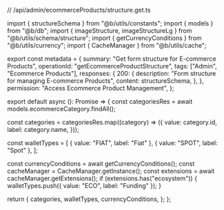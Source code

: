 // /api/admin/ecommerceProducts/structure.get.ts

import { structureSchema } from "@b/utils/constants";
import { models } from "@b/db";
import { imageStructure, imageStructureLg } from "@b/utils/schema/structure";
import { getCurrencyConditions } from "@b/utils/currency";
import { CacheManager } from "@b/utils/cache";

export const metadata = {
  summary: "Get form structure for E-commerce Products",
  operationId: "getEcommerceProductStructure",
  tags: ["Admin", "Ecommerce Products"],
  responses: {
    200: {
      description: "Form structure for managing E-commerce Products",
      content: structureSchema,
    },
  },
  permission: "Access Ecommerce Product Management",
};

export default async (): Promise<object> => {
  const categoriesRes = await models.ecommerceCategory.findAll();

  const categories = categoriesRes.map((category) => ({
    value: category.id,
    label: category.name,
  }));

  const walletTypes = [
    { value: "FIAT", label: "Fiat" },
    { value: "SPOT", label: "Spot" },
  ];

  const currencyConditions = await getCurrencyConditions();
  const cacheManager = CacheManager.getInstance();
  const extensions = await cacheManager.getExtensions();
  if (extensions.has("ecosystem")) {
    walletTypes.push({ value: "ECO", label: "Funding" });
  }

  return {
    categories,
    walletTypes,
    currencyConditions,
  };
};

